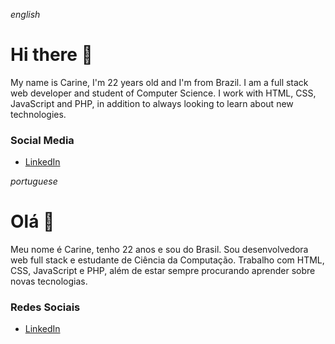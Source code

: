 *english*
# Hi there 👋
My name is Carine, I'm 22 years old and I'm from Brazil.
I am a full stack web developer and student of Computer Science. I work with HTML, CSS, JavaScript and PHP, in addition to always looking to learn about new technologies.

### Social Media
- [LinkedIn](https://www.linkedin.com/in/carinecasagrande/)

*portuguese*
# Olá 👋
Meu nome é Carine, tenho 22 anos e sou do Brasil.
Sou desenvolvedora web full stack e estudante de Ciência da Computação. Trabalho com HTML, CSS, JavaScript e PHP, além de estar sempre procurando aprender sobre novas tecnologias.

### Redes Sociais
- [LinkedIn](https://www.linkedin.com/in/carinecasagrande/)
